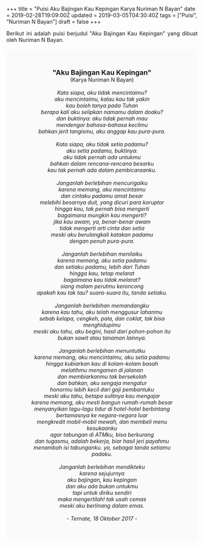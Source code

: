 +++
title = "Puisi Aku Bajingan Kau Kepingan Karya Nuriman N Bayan"
date = 2019-02-28T19:09:00Z
updated = 2019-03-05T04:30:40Z
tags = ["Puisi", "Nuriman N Bayan"]
draft = false
+++

<div dir="ltr" style="text-align: left;" trbidi="on"><div dir="ltr" style="text-align: left;" trbidi="on"><div dir="ltr" style="text-align: left;" trbidi="on"><div style="text-align: justify;">Berikut ini adalah puisi berjudul "Aku Bajingan Kau Kepingan" yang dibuat oleh Nuriman N Bayan.</div><br /><div style="background: #FAFAFA; font-size: 14px; height: auto; margin: 0 auto; padding: 50px; text-align: center; width: auto;"><span style="font-size: 18px;"><b>"Aku Bajingan Kau Kepingan"</b></span><br />(Karya Nuriman N Bayan)<br /><br /><i>Kata siapa, aku tidak mencintaimu?<br />aku mencintaimu, kalau kau tak yakin<br />kau boleh tanya pada Tuhan<br />berapa kali aku selipkan namamu dalam doaku?<br />dan buktinya: aku tidak pernah mau<br />mendengar bahasa-bahasa kecilmu<br />bahkan jerit tangismu, aku anggap kau pura-pura.<br /><br />Kata siapa, aku tidak setia padamu?<br />aku setia padamu, buktinya:<br />aku tidak pernah ada untukmu<br />bahkan dalam rencana-rencana besarku<br />kau tak pernah ada dalam pembicaraanku.<br /><br />Janganlah berlebihan mencurigaiku<br />karena memang, aku mencintaimu<br />dan cintaku padamu amat besar<br />melebihi besarnya duit, yang dicuri para koruptor<br />hingga kau, tak pernah bisa mengerti<br />bagaimana mungkin kau mengerti?<br />jika kau awam, ya, benar-benar awam<br />tidak mengerti arti cinta dan setia<br />meski aku berulangkali katakan padamu<br />dengan penuh pura-pura.<br /><br />Janganlah berlebihan menilaiku<br />karena memang, aku setia padamu<br />dan setiaku padamu, lebih dari Tuhan<br />hingga kau, tetap melarat<br />bagaimana kau tidak melarat?<br />siang malam perutmu keroncong<br />apakah kau tak tau? suara-suara itu, tanda setiaku.<br /><br />Janganlah berlebihan memandangku<br />karena kau tahu, aku telah menggusur lahanmu<br />sebab kelapa, cengkeh, pala, dan coklat, tak bisa menghidupimu<br />meski aku tahu, aku begini, hasil dari pohon-pohon itu<br />bukan sawit atau tanaman lainnya.<br /><br />Janganlah berlebihan menuntutku<br />karena memang, aku mencintaimu, aku setia padamu<br />hingga kubiarkan kau di kolam-kolam basah<br />melatihmu mengamen di jalanan<br />dan membiarkanmu tak bersekolah<br />dan bahkan, aku sengaja mengatur<br />honormu lebih kecil dari gaji pembantuku<br />meski aku tahu, betapa sulitnya kau mengajar<br />karena memang, aku mesti bangun rumah-rumah besar<br />menyanyikan lagu-lagu tidur di hotel-hotel berbintang<br />bertamasnya ke negara-negara luar<br />mengkredit mobil-mobil mewah, dan membeli menu kesukaanku<br />agar tabungan di ATMku, bisa berkurang<br />dan tugasmu, adalah bekerja, biar hasil jeri payahmu<br />menambah isi tabunganku. ya, sebagai tanda setiamu padaku.<br /><br />Janganlah berlebihan mendikteku<br />karena sejujurnya<br />aku bajingan, kau kepingan<br />dan aku ada bukan untukmu<br />tapi untuk diriku sendiri<br />maka mengertilah! tak usah cemas<br />meski aku berlinang dalam emas.<br /><br />- Ternate, 18 Oktober 2017 -</i></div></div></div></div>
